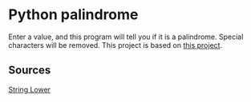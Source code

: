 # Python palindrome

Enter a value, and this program will tell you if it is a palindrome. Special characters will be removed. This project is based on [this project](https://www.freecodecamp.org/learn/javascript-algorithms-and-data-structures/javascript-algorithms-and-data-structures-projects/palindrome-checker).



## Sources

[String Lower](https://www.programiz.com/python-programming/methods/string/lower#:~:text=The%20lower()%20method%20returns,it%20returns%20the%20original%20string.
)


